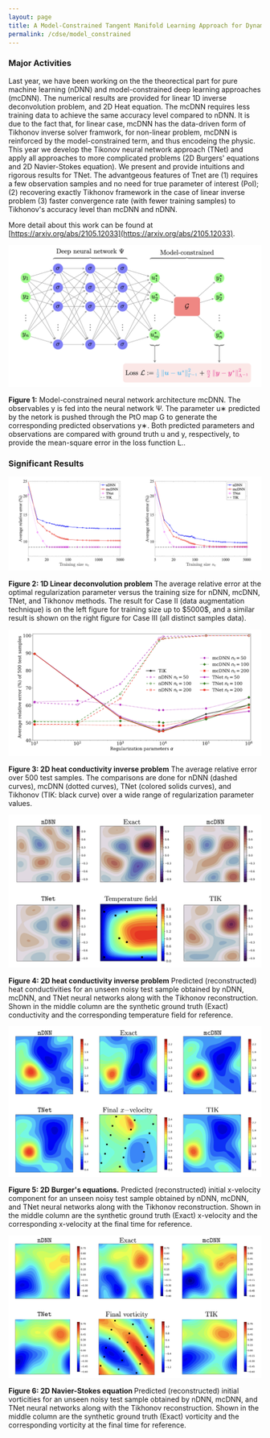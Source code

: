 ```yaml
---
layout: page
title: A Model-Constrained Tangent Manifold Learning Approach for Dynamical Systems
permalink: /cdse/model_constrained
---
```


### Major Activities
Last year, we have been working on the the theorectical part for pure machine learning (nDNN) and model-constrained deep learning approaches (mcDNN). The numerical results are provided for linear 1D inverse deconvolution problem, and 2D Heat equation. The mcDNN requires less training data to achieve the same accuracy level compared to nDNN. It is due to the fact that, for linear case, mcDNN has the data-driven form of Tikhonov inverse solver framwork, for non-linear problem, mcDNN is reinforced by the model-constrained term, and thus encodeing the physic. This year we develop the Tikonov neural network approach (TNet) and apply all approaches to more complicated problems (2D Burgers' equations and 2D Navier-Stokes equation). We present and provide intuitions and rigorous results for TNet. The advantgeous features of Tnet are (1) requires a few observation samples and no need for true parameter of interest (PoI); (2) recovering exactly Tikhonov framework in the case of linear inverse problem (3) faster convergence rate (with fewer training samples) to Tikhonov's accuracy level than mcDNN and nDNN.

More detail about this work can be found at [https://arxiv.org/abs/2105.12033](https://arxiv.org/abs/2105.12033).

<p align="center">
<img src="/assets/figures/hainguyen/mcDNN_architecture.png">
<figcaption><b>Figure 1:</b> Model-constrained neural network architecture mcDNN. The observables y is fed into the neural network Ψ. The parameter u∗ predicted by the netork is pushed through the PtO map G to generate the corresponding predicted observations y∗. Both predicted parameters and observations are compared with ground truth u and y, respectively, to provide the mean-square error in the loss function L..</figcaption>
</p>

### Significant Results

<p align="center">
<img src="/assets/figures/hainguyen/mcDNN1D.png">
<figcaption><b>Figure 2: 1D Linear deconvolution problem</b> The average relative error at the optimal regularization parameter versus the training size for nDNN, mcDNN, TNet, and  Tikhonov methods. The result for Case II (data augmentation technique) is on the left figure for training size up to $5000$, and a similar result is shown on the right figure for Case III (all distinct samples data). </figcaption>
</p>


<p align="center">
<img src="/assets/figures/hainguyen/mcDNN2Dheat.png">
<figcaption><b>Figure 3: 2D heat conductivity inverse problem</b> The average relative error over 500 test samples. The comparisons are done for  nDNN (dashed curves), mcDNN (dotted curves), TNet (colored solids curves), and Tikhonov (TIK: black curve) over a wide range of regularization parameter values. </figcaption>
</p>

<p align="center">
<img src="/assets/figures/hainguyen/mcDNN2Dheat2.png">
<figcaption><b>Figure 4: 2D heat conductivity inverse problem</b> Predicted (reconstructed) heat conductivities for an unseen noisy test sample obtained by nDNN, mcDNN, and  TNet neural networks along with the Tikhonov reconstruction.  Shown in the middle column are the synthetic ground truth (Exact) conductivity and the corresponding temperature field for reference. </figcaption>
</p>


<p align="center">
<img src="/assets/figures/hainguyen/mcDNN2DBur.png">
<figcaption><b>Figure 5: 2D Burger's equations.</b>  Predicted (reconstructed) initial x-velocity component for an unseen noisy test sample obtained by nDNN, mcDNN, and  TNet neural networks along with the Tikhonov reconstruction.  Shown in the middle column are the synthetic ground truth (Exact) x-velocity and the corresponding x-velocity at the final time for reference. </figcaption>
</p>

<p align="center">
<img src="/assets/figures/hainguyen/mcDNN2DNS.png">
<figcaption><b>Figure 6: 2D Navier-Stokes equation </b> Predicted (reconstructed) initial vorticities for an unseen noisy test sample obtained by nDNN, mcDNN, and  TNet neural networks along with the Tikhonov reconstruction.  Shown in the middle column are the synthetic ground truth (Exact) vorticity and the corresponding vorticity at the final time for reference. </figcaption>
</p>


